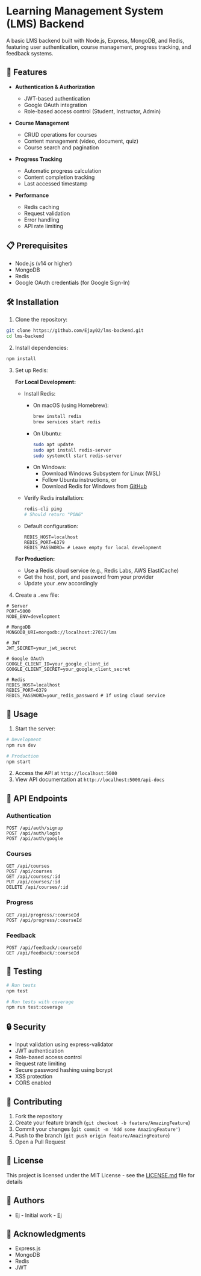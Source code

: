 # Learning Management System (LMS) Backend

A basic LMS backend built with Node.js, Express, MongoDB, and Redis, featuring user authentication, course management, progress tracking, and feedback systems.

## 🚀 Features

- **Authentication & Authorization**

  - JWT-based authentication
  - Google OAuth integration
  - Role-based access control (Student, Instructor, Admin)

- **Course Management**

  - CRUD operations for courses
  - Content management (video, document, quiz)
  - Course search and pagination

- **Progress Tracking**

  - Automatic progress calculation
  - Content completion tracking
  - Last accessed timestamp

- **Performance**
  - Redis caching
  - Request validation
  - Error handling
  - API rate limiting

## 📋 Prerequisites

- Node.js (v14 or higher)
- MongoDB
- Redis
- Google OAuth credentials (for Google Sign-In)

## 🛠️ Installation

1. Clone the repository:

```bash
git clone https://github.com/Ejay02/lms-backend.git
cd lms-backend
```

2. Install dependencies:

```bash
npm install
```

3. Set up Redis:

   **For Local Development:**

   - Install Redis:

     - On macOS (using Homebrew):
       ```bash
       brew install redis
       brew services start redis
       ```
     - On Ubuntu:
       ```bash
       sudo apt update
       sudo apt install redis-server
       sudo systemctl start redis-server
       ```
     - On Windows:
       - Download Windows Subsystem for Linux (WSL)
       - Follow Ubuntu instructions, or
       - Download Redis for Windows from [GitHub](https://github.com/microsoftarchive/redis/releases)

   - Verify Redis installation:

     ```bash
     redis-cli ping
     # Should return "PONG"
     ```

   - Default configuration:
     ```
     REDIS_HOST=localhost
     REDIS_PORT=6379
     REDIS_PASSWORD= # Leave empty for local development
     ```

   **For Production:**

   - Use a Redis cloud service (e.g., Redis Labs, AWS ElastiCache)
   - Get the host, port, and password from your provider
   - Update your .env accordingly

4. Create a `.env` file:

```env
# Server
PORT=5000
NODE_ENV=development

# MongoDB
MONGODB_URI=mongodb://localhost:27017/lms

# JWT
JWT_SECRET=your_jwt_secret

# Google OAuth
GOOGLE_CLIENT_ID=your_google_client_id
GOOGLE_CLIENT_SECRET=your_google_client_secret

# Redis
REDIS_HOST=localhost
REDIS_PORT=6379
REDIS_PASSWORD=your_redis_password # If using cloud service
```

## 🚦 Usage

1. Start the server:

```bash
# Development
npm run dev

# Production
npm start
```

2. Access the API at `http://localhost:5000`
3. View API documentation at `http://localhost:5000/api-docs`

## 📝 API Endpoints

### Authentication

```
POST /api/auth/signup
POST /api/auth/login
POST /api/auth/google
```

### Courses

```
GET /api/courses
POST /api/courses
GET /api/courses/:id
PUT /api/courses/:id
DELETE /api/courses/:id
```

### Progress

```
GET /api/progress/:courseId
POST /api/progress/:courseId
```

### Feedback

```
POST /api/feedback/:courseId
GET /api/feedback/:courseId
```

## 🧪 Testing

```bash
# Run tests
npm test

# Run tests with coverage
npm run test:coverage
```

## 🔒 Security

- Input validation using express-validator
- JWT authentication
- Role-based access control
- Request rate limiting
- Secure password hashing using bcrypt
- XSS protection
- CORS enabled

## 🤝 Contributing

1. Fork the repository
2. Create your feature branch (`git checkout -b feature/AmazingFeature`)
3. Commit your changes (`git commit -m 'Add some AmazingFeature'`)
4. Push to the branch (`git push origin feature/AmazingFeature`)
5. Open a Pull Request

## 📜 License

This project is licensed under the MIT License - see the [LICENSE.md](LICENSE.md) file for details

## 👥 Authors

- Ej - Initial work - [Ej](https://github.com/Ejay02/lms-backend.git)

## 🙏 Acknowledgments

- Express.js
- MongoDB
- Redis
- JWT
